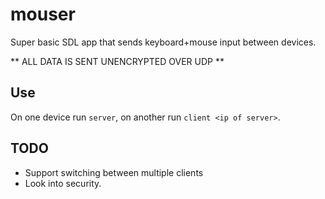 # mouser

Super basic SDL app that sends keyboard+mouse input between devices.

** ALL DATA IS SENT UNENCRYPTED OVER UDP **

## Use
On one device run `server`, on another run `client <ip of server>`.

## TODO
* Support switching between multiple clients
* Look into security.
